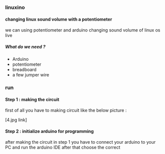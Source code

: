### linuxino

#### changing linux sound volume with a potentiometer 

we can using potentiometer and arduino changing sound volume of linux os live

##### What do we need ?
- Arduino
- potentiometer
- breadboard
- a few jumper wire

### run
#### Step 1 : making the circuit

first of all you have to making circuit like the below picture :

[4.jpg link]

#### Step 2 : initialize arduino for programming

after making the circuit in step 1 you have to connect your arduino to your PC and run the arduino IDE after that choose the correct 

